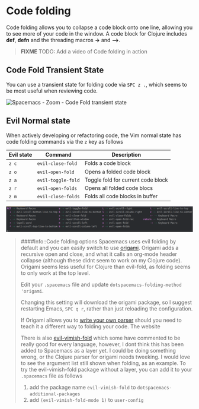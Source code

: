 # Code folding

Code folding allows you to collapse a code block onto one line, allowing you to see more of your code in the window.  A code block for Clojure includes **def**, **defn** and the threading macros **->** and **-->**.

> **FIXME** TODO: Add a video of Code folding in action

## Code Fold Transient State

You can use a transient state for folding code via `SPC z .`, which seems to be most useful when reviewing code.

![Spacemacs - Zoom - Code Fold transient state](/images/spacemacs-zoom-fold-transient-state.png)

## Evil Normal state

When actively developing or refactoring code, the Vim normal state has code folding commands via the `z` key as follows

| Evil state  | Command            | Description                        |
|-------------|--------------------|------------------------------------|
| `z c`       | `evil-close-fold`  | Folds a code block                 |
| `z o`       | `evil-open-fold`   | Opens a folded code block          |
| `z a`       | `evil-toggle-fold` | Toggle fold for current code block |
| `z r`       | `evil-open-folds`  | Opens all folded code blocs        |
| `z m`       | `evil-close-folds` | Folds all code blocks in buffer    |


[![Spacemacs Zoom menu](/images/spacemacs-vim-normal-z-menu.png)](/images/spacemacs-vim-normal-z-menu.png)


> ####Info::Code folding options
> Spacemacs uses evil folding by default and you can easily switch to use [origami](https://github.com/gregsexton/origami.el).  Origami adds a recursive open and close, and what it calls an org-mode header collapse (although these didnt seem to work on my Clojure code). Origami seems less useful for Clojure than evil-fold, as folding seems to only work at the top level.
>
> Edit your `.spacemacs` file and update `dotspacemacs-folding-method 'origami`.
>
>  Changing this setting will download the origami package, so I suggest restarting Emacs, `SPC q r`, rather than just reloading the configuration.
>
> If Origami allows you to [write your own parser](https://github.com/gregsexton/origami.el#does-it-support-my-favourite-major-mode) should you need to teach it a different way to folding your code.  The  website
>
> There is also [evil-vimish-fold](https://github.com/mrkkrp/vimish-fold/blob/master/vimish-fold.el) which some have commented to be really good for every language, however, I dont think this has been added to Spacemacs as a layer yet.    I could be doing something wrong, or the Clojure parser for origami needs tweeking.  I would love to see the argument list still shown when folding, as an example.
> To try the evil-vimish-fold package without a layer, you can add it to your `.spacemacs` file as follows
> 1) add the package name `evil-vimish-fold` to `dotspacemacs-additional-packages`
> 2) add `(evil-vimish-fold-mode 1)` to `user-config`
